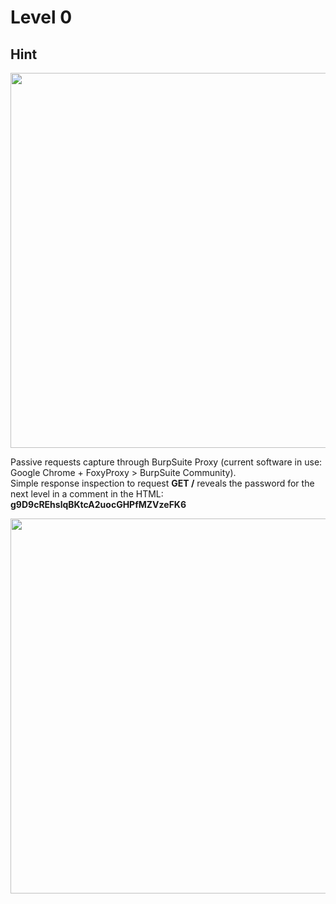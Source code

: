 # Level 0

## Hint

<img src="https://user-images.githubusercontent.com/110602224/234989254-eccce971-fbe5-4d36-a0d4-16bfb4614599.png" width=600 height=auto>


Passive requests capture through BurpSuite Proxy (current software in use: Google Chrome + FoxyProxy > BurpSuite Community).  
Simple response inspection to request **GET /** reveals the password for the next level in a comment in the HTML: **g9D9cREhslqBKtcA2uocGHPfMZVzeFK6**

<img src="https://user-images.githubusercontent.com/110602224/234987629-face81d7-f416-4f34-9c7b-38a400f82daf.png" width=600 height=auto>
